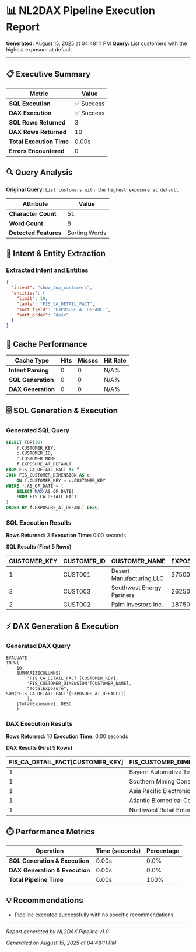 # 📊 NL2DAX Pipeline Execution Report

**Generated:** August 15, 2025 at 04:48:11 PM
**Query:** List customers with the highest exposure at default

---

## 📋 Executive Summary

| Metric | Value |
|--------|--------|
| **SQL Execution** | ✅ Success |
| **DAX Execution** | ✅ Success |
| **SQL Rows Returned** | 3 |
| **DAX Rows Returned** | 10 |
| **Total Execution Time** | 0.00s |
| **Errors Encountered** | 0 |

## 🔍 Query Analysis

**Original Query:** `List customers with the highest exposure at default`

| Attribute | Value |
|-----------|--------|
| **Character Count** | 51 |
| **Word Count** | 8 |
| **Detected Features** | Sorting Words |

## 🧠 Intent & Entity Extraction

### Extracted Intent and Entities

```json
{
  "intent": "show_top_customers",
  "entities": {
    "limit": 10,
    "table": "FIS_CA_DETAIL_FACT",
    "sort_field": "EXPOSURE_AT_DEFAULT",
    "sort_order": "desc"
  }
}
```

## 🚀 Cache Performance

| Cache Type | Hits | Misses | Hit Rate |
|------------|------|--------|----------|
| **Intent Parsing** | 0 | 0 | N/A% |
| **SQL Generation** | 0 | 0 | N/A% |
| **DAX Generation** | 0 | 0 | N/A% |

## 🗄️ SQL Generation & Execution

### Generated SQL Query

```sql
SELECT TOP(10)
    f.CUSTOMER_KEY,
    c.CUSTOMER_ID,
    c.CUSTOMER_NAME,
    f.EXPOSURE_AT_DEFAULT
FROM FIS_CA_DETAIL_FACT AS f
JOIN FIS_CUSTOMER_DIMENSION AS c
    ON f.CUSTOMER_KEY = c.CUSTOMER_KEY
WHERE f.AS_OF_DATE = (
    SELECT MAX(AS_OF_DATE)
    FROM FIS_CA_DETAIL_FACT
)
ORDER BY f.EXPOSURE_AT_DEFAULT DESC;
```

### SQL Execution Results

**Rows Returned:** 3
**Execution Time:** 0.00 seconds

**SQL Results (First 5 Rows)**

| CUSTOMER_KEY | CUSTOMER_ID | CUSTOMER_NAME | EXPOSURE_AT_DEFAULT |
| --- | --- | --- | --- |
| 1 | CUST001 | Desert Manufacturing LLC | 3750000.00 |
| 3 | CUST003 | Southwest Energy Partners | 2625000.00 |
| 2 | CUST002 | Palm Investors Inc. | 1875000.00 |

## ⚡ DAX Generation & Execution

### Generated DAX Query

```dax
EVALUATE
TOPN(
    10,
    SUMMARIZECOLUMNS(
        'FIS_CA_DETAIL_FACT'[CUSTOMER_KEY],
        'FIS_CUSTOMER_DIMENSION'[CUSTOMER_NAME],
        "TotalExposure", SUM('FIS_CA_DETAIL_FACT'[EXPOSURE_AT_DEFAULT])
        ),
    [TotalExposure], DESC
    )
```

### DAX Execution Results

**Rows Returned:** 10
**Execution Time:** 0.00 seconds

**DAX Results (First 5 Rows)**

| FIS_CA_DETAIL_FACT[CUSTOMER_KEY] | FIS_CUSTOMER_DIMENSION[CUSTOMER_NAME] | [TotalExposure] |
| --- | --- | --- |
| 1 | Bayern Automotive Technologies GmbH | 3750000.0 |
| 1 | Southern Mining Consortium Ltd | 3750000.0 |
| 1 | Asia Pacific Electronics Pte Ltd | 3750000.0 |
| 1 | Atlantic Biomedical Corporation | 3750000.0 |
| 1 | Northwest Retail Enterprises Inc. | 3750000.0 |

## ⏱️ Performance Metrics

| Operation | Time (seconds) | Percentage |
|-----------|----------------|------------|
| **SQL Generation & Execution** | 0.00s | 0.0% |
| **DAX Generation & Execution** | 0.00s | 0.0% |
| **Total Pipeline Time** | 0.00s | 100% |

## 💡 Recommendations

- Pipeline executed successfully with no specific recommendations

---

*Report generated by NL2DAX Pipeline v1.0*

*Generated on August 15, 2025 at 04:48:11 PM*
